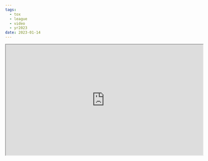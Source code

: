 ```yaml
---
tags:
  - tox
  - league
  - video
  - yr2023
date: 2023-01-14
---
```


<iframe width="640" height="360" src="https://www.youtube.com/embed/raxjDXORbb0"></iframe>